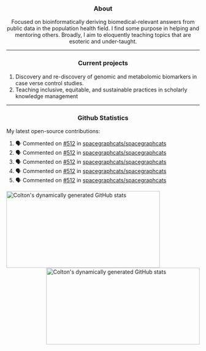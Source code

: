 <!--
Inspiration derived from:
1. https://zzetao.github.io/awesome-github-profile/
2. https://github.com/spcanelon
3. https://github.com/tallguyjenks

Tools used:
1. https://github.com/anuraghazra/github-readme-stats
2. https://github.com/jamesgeorge007/github-activity-readme
3. https://github.com/topics/profile-readme
-->

<h3 align="center">About</h3>

<p align="center">
Focused on bioinformatically deriving biomedical-relevant answers from public data in the population health field. 
I find some purpose in helping and mentoring others. Broadly, I aim to eloquently teaching topics that are esoteric and under-taught.
</p>

---

<h3 align="center">Current projects</h3>

1. Discovery and re-discovery of genomic and metabolomic biomarkers in case verse control studies.
2. Teaching inclusive, equitable, and sustainable practices in scholarly knowledge management

---

<h3 align="center">Github Statistics</h3>

My latest open-source contributions:

<!--START_SECTION:activity-->
1. 🗣 Commented on [#512](https://github.com/spacegraphcats/spacegraphcats/issues/512#issuecomment-1885375383) in [spacegraphcats/spacegraphcats](https://github.com/spacegraphcats/spacegraphcats)
2. 🗣 Commented on [#512](https://github.com/spacegraphcats/spacegraphcats/issues/512#issuecomment-1884233908) in [spacegraphcats/spacegraphcats](https://github.com/spacegraphcats/spacegraphcats)
3. 🗣 Commented on [#512](https://github.com/spacegraphcats/spacegraphcats/issues/512#issuecomment-1883957568) in [spacegraphcats/spacegraphcats](https://github.com/spacegraphcats/spacegraphcats)
4. 🗣 Commented on [#512](https://github.com/spacegraphcats/spacegraphcats/issues/512#issuecomment-1883836997) in [spacegraphcats/spacegraphcats](https://github.com/spacegraphcats/spacegraphcats)
5. 🗣 Commented on [#512](https://github.com/spacegraphcats/spacegraphcats/issues/512#issuecomment-1883828916) in [spacegraphcats/spacegraphcats](https://github.com/spacegraphcats/spacegraphcats)
<!--END_SECTION:activity-->

<a href="https://github.com/ccbaumler">
  <img height="200" width=400 align="left" alt="Colton's dynamically generated GitHub stats" src="https://github-readme-stats.vercel.app/api?username=ccbaumler&show_icons=true&title_color=434d58&icon_color=fa8072&ring_color=ba55d3"/>
</a>
<a href="https://github.com/ccbaumler">
  <img height="200" width=400 align="right" alt="Colton's dynamically generated GitHub stats" src="https://github-readme-stats.vercel.app/api/top-langs/?username=ccbaumler&layout=compact&langs_count=6&card_width=320&title_color=434d58&hide=Standard%20ML,%20TeX,%20Jupyter%20Notebook" />
</a>
